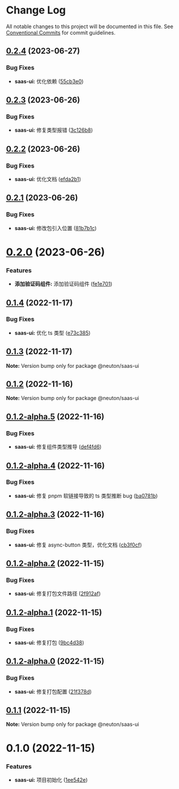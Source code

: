 # Change Log

All notable changes to this project will be documented in this file.
See [Conventional Commits](https://conventionalcommits.org) for commit guidelines.

## [0.2.4](https://gitee.com/ningdongyiliao/neuton-toolkit/compare/@neuton/saas-ui@0.2.3...@neuton/saas-ui@0.2.4) (2023-06-27)

### Bug Fixes

- **saas-ui:** 优化依赖 ([55cb3e0](https://gitee.com/ningdongyiliao/neuton-toolkit/commits/55cb3e0ea50a496708fdf189ebac36af298e6f30))

## [0.2.3](https://gitee.com/ningdongyiliao/neuton-toolkit/compare/@neuton/saas-ui@0.2.2...@neuton/saas-ui@0.2.3) (2023-06-26)

### Bug Fixes

- **saas-ui:** 修复类型报错 ([3c126b8](https://gitee.com/ningdongyiliao/neuton-toolkit/commits/3c126b83ca9f2752293f4d1539d8f87ead1f40ab))

## [0.2.2](https://gitee.com/ningdongyiliao/neuton-toolkit/compare/@neuton/saas-ui@0.2.1...@neuton/saas-ui@0.2.2) (2023-06-26)

### Bug Fixes

- **saas-ui:** 优化文档 ([efda2b1](https://gitee.com/ningdongyiliao/neuton-toolkit/commits/efda2b19cf6fc17e50e0e9248fe5c33f281af348))

## [0.2.1](https://gitee.com/ningdongyiliao/neuton-toolkit/compare/@neuton/saas-ui@0.2.0...@neuton/saas-ui@0.2.1) (2023-06-26)

### Bug Fixes

- **saas-ui:** 修改包引入位置 ([81b7b1c](https://gitee.com/ningdongyiliao/neuton-toolkit/commits/81b7b1c94b61e4dbd7cfe8f3f9d1ffd7e2fbdf4a))

# [0.2.0](https://gitee.com/ningdongyiliao/neuton-toolkit/compare/@neuton/saas-ui@0.1.4...@neuton/saas-ui@0.2.0) (2023-06-26)

### Features

- **添加验证码组件:** 添加验证码组件 ([fe1e701](https://gitee.com/ningdongyiliao/neuton-toolkit/commits/fe1e70108dea593ee32dfd63907400168361dfbc))

## [0.1.4](https://gitee.com/ningdongyiliao/neuton-toolkit/compare/@neuton/saas-ui@0.1.3...@neuton/saas-ui@0.1.4) (2022-11-17)

### Bug Fixes

- **saas-ui:** 优化 ts 类型 ([e73c385](https://gitee.com/ningdongyiliao/neuton-toolkit/commits/e73c385c0f6dd9c16bc7d614a820b8cc74ea8607))

## [0.1.3](https://gitee.com/ningdongyiliao/neuton-toolkit/compare/@neuton/saas-ui@0.1.2...@neuton/saas-ui@0.1.3) (2022-11-17)

**Note:** Version bump only for package @neuton/saas-ui

## [0.1.2](https://gitee.com/ningdongyiliao/neuton-toolkit/compare/@neuton/saas-ui@0.1.2-alpha.5...@neuton/saas-ui@0.1.2) (2022-11-16)

**Note:** Version bump only for package @neuton/saas-ui

## [0.1.2-alpha.5](https://gitee.com/ningdongyiliao/neuton-toolkit/compare/@neuton/saas-ui@0.1.2-alpha.4...@neuton/saas-ui@0.1.2-alpha.5) (2022-11-16)

### Bug Fixes

- **saas-ui:** 修复组件类型推导 ([def4fd6](https://gitee.com/ningdongyiliao/neuton-toolkit/commits/def4fd6d74bd9ab88915440470e83105aa2c76ae))

## [0.1.2-alpha.4](https://gitee.com/ningdongyiliao/neuton-toolkit/compare/@neuton/saas-ui@0.1.2-alpha.3...@neuton/saas-ui@0.1.2-alpha.4) (2022-11-16)

### Bug Fixes

- **saas-ui:** 修复 pnpm 软链接导致的 ts 类型推断 bug ([ba0781b](https://gitee.com/ningdongyiliao/neuton-toolkit/commits/ba0781b3d0e6ec98a31e20c556029a5d7cf0d269))

## [0.1.2-alpha.3](https://gitee.com/ningdongyiliao/neuton-toolkit/compare/@neuton/saas-ui@0.1.2-alpha.2...@neuton/saas-ui@0.1.2-alpha.3) (2022-11-16)

### Bug Fixes

- **saas-ui:** 修复 async-button 类型，优化文档 ([cb3f0cf](https://gitee.com/ningdongyiliao/neuton-toolkit/commits/cb3f0cfb44d7e0e45e0806eae5d89e621fd31b0d))

## [0.1.2-alpha.2](https://gitee.com/ningdongyiliao/neuton-toolkit/compare/@neuton/saas-ui@0.1.2-alpha.1...@neuton/saas-ui@0.1.2-alpha.2) (2022-11-15)

### Bug Fixes

- **saas-ui:** 修复打包文件路径 ([2f912af](https://gitee.com/ningdongyiliao/neuton-toolkit/commits/2f912af70348bcd54a4476da8c666b1df06b4236))

## [0.1.2-alpha.1](https://gitee.com/ningdongyiliao/neuton-toolkit/compare/@neuton/saas-ui@0.1.2-alpha.0...@neuton/saas-ui@0.1.2-alpha.1) (2022-11-15)

### Bug Fixes

- **saas-ui:** 修复打包 ([9bc4d38](https://gitee.com/ningdongyiliao/neuton-toolkit/commits/9bc4d38667a80199fc9d2980d8ef0a514929b28f))

## [0.1.2-alpha.0](https://gitee.com/ningdongyiliao/neuton-toolkit/compare/@neuton/saas-ui@0.1.1...@neuton/saas-ui@0.1.2-alpha.0) (2022-11-15)

### Bug Fixes

- **saas-ui:** 修复打包配置 ([21f378d](https://gitee.com/ningdongyiliao/neuton-toolkit/commits/21f378d586e6d80972ca9c7d87fd7b7b4711b0aa))

## [0.1.1](https://gitee.com/ningdongyiliao/neuton-toolkit/compare/@neuton/saas-ui@0.1.0...@neuton/saas-ui@0.1.1) (2022-11-15)

**Note:** Version bump only for package @neuton/saas-ui

# 0.1.0 (2022-11-15)

### Features

- **saas-ui:** 项目初始化 ([1ee542e](https://gitee.com/ningdongyiliao/neuton-toolkit/commits/1ee542e6c87dd1c628ec2b80db709d02141930d1))
